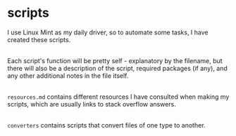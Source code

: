 # scripts

I use Linux Mint as my daily driver, so to automate some tasks, I have created these scripts.<br><br>

Each script's function will be pretty self - explanatory by the filename, but there will also be a description of the script, required packages (if any), and any other additional notes in the file itself.<br><br>

`resources.md` contains different resources I have consulted when making my scripts, which are usually links to stack overflow answers.<br><br>

`converters` contains scripts that convert files of one type to another.<br><br>

